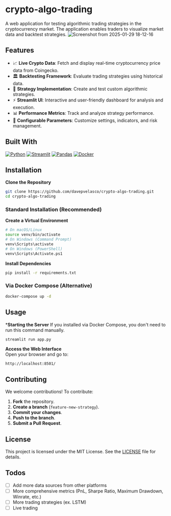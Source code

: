 # crypto-algo-trading

A web application for testing algorithmic trading strategies in the cryptocurrency market. The application enables traders to visualize market data and backtest strategies.
![Screenshot from 2025-01-29 18-12-16](https://github.com/user-attachments/assets/741f6614-edad-4515-97eb-79d174cf632e)

## Features

- 📈 **Live Crypto Data**: Fetch and display real-time cryptocurrency price data from Coingecko.
- 🏛 **Backtesting Framework**: Evaluate trading strategies using historical data.
- 🎯 **Strategy Implementation**: Create and test custom algorithmic strategies.
- ⚡ **Streamlit UI**: Interactive and user-friendly dashboard for analysis and execution.
- 📊 **Performance Metrics**: Track and analyze strategy performance.
- 🔧 **Configurable Parameters**: Customize settings, indicators, and risk management.

## Built With

[![Python][Python.org]][Python-url] [![Streamlit][Streamlit.io]][Streamlit-url] [![Pandas][Pandas.pydata.org]][Pandas-url] [![Docker][Docker.com]][Docker-url]

## Installation

**Clone the Repository**  
   ```bash
   git clone https://github.com/davepvelasco/crypto-algo-trading.git
   cd crypto-algo-trading
   ```

### Standard Installation (Recommended)

**Create a Virtual Environment**
```bash
# On macOS/Linux
source venv/bin/activate  
# On Windows (Command Prompt)
venv\Scripts\activate
# On Windows (PowerShell)
venv\Scripts\Activate.ps1
```

**Install Dependencies**  
   ```bash
   pip install -r requirements.txt
   ```

### Via Docker Compose (Alternative)
```bash
docker-compose up -d
```

## Usage

***Starting the Server**
If you installed via Docker Compose, you don't need to run this command manually.
   ```bash
   streamlit run app.py
   ```

**Access the Web Interface**  
   Open your browser and go to:  
   ```
   http://localhost:8501/
   ```

## Contributing

We welcome contributions! To contribute:

1. **Fork** the repository.
2. **Create a branch** (`feature-new-strategy`).
3. **Commit your changes**.
4. **Push to the branch**.
5. **Submit a Pull Request**.

## License

This project is licensed under the MIT License. See the [LICENSE](LICENSE) file for details.

## Todos
- [ ] Add more data sources from other platforms
- [ ] More comprehensive metrics (PnL, Sharpe Ratio, Maximum Drawdown, Winrate, etc.)
- [ ] More trading strategies (ex. LSTM)
- [ ] Live trading

[Python.org]: https://img.shields.io/badge/Python-3776AB?style=for-the-badge&logo=python&logoColor=white
[Python-url]: https://www.python.org/
[Streamlit.io]: https://img.shields.io/badge/Streamlit-FF4B4B?style=for-the-badge&logo=streamlit&logoColor=white
[Streamlit-url]: https://streamlit.io/
[Pandas.pydata.org]: https://img.shields.io/badge/Pandas-150458?style=for-the-badge&logo=pandas&logoColor=white
[Pandas-url]: https://pandas.pydata.org/
[Docker.com]: https://img.shields.io/badge/Docker-2496ED?style=for-the-badge&logo=docker&logoColor=white
[Docker-url]: https://www.docker.com/
